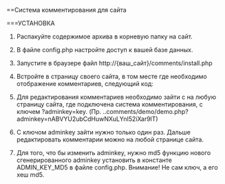 ==Система комментирования для сайта

===УСТАНОВКА

1. Распакуйте содержимое архива в корневую папку на сайт.
2. В файле config.php настройте доступ к вашей базе данных.
3. Запустите в браузере файл http://{ваш_сайт}/comments/install.php
4. Встройте в страницу своего сайта, в том месте где необходимо отображение комментариев, следующий код:

	<?php require implode(DIRECTORY_SEPARATOR, array($_SERVER['DOCUMENT_ROOT'], "comments", "controller.php")); ?>

5. Для редактирования комментариев необходимо зайти с на любую страницу сайта, где подключена система комментирования, с ключем ?adminkey=key. (Пр. ..comments/demo/demo.php?adminkey=nABVYU2ubCdHuwNXuLYnI52iXar9lT)
6. С ключом adminkey зайти нужно только один раз. Дальше редактировать комментарии можно на любой странице сайта.
6. Для того, что бы изменить adminkey, нужно md5 функцию нового сгенерированного adminkey установить в константе ADMIN_KEY_MD5 в файле config.php.
Внимание! Не сам ключ, а его хеш md5.
